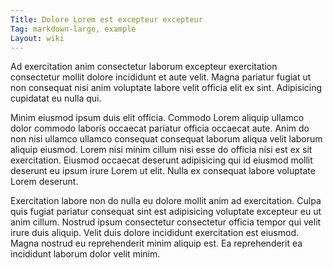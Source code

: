 ```yaml
---
Title: Dolore Lorem est excepteur excepteur
Tag: markdown-large, example
Layout: wiki
---
```

Ad exercitation anim consectetur laborum excepteur exercitation consectetur mollit dolore incididunt et aute velit. Magna pariatur fugiat ut non consequat nisi anim voluptate labore velit officia elit ex sint. Adipisicing cupidatat eu nulla qui.

Minim eiusmod ipsum duis elit officia. Commodo Lorem aliquip ullamco dolor commodo laboris occaecat pariatur officia occaecat aute. Anim do non nisi ullamco ullamco consequat consequat laborum aliqua velit laborum aliquip eiusmod. Lorem nisi minim cillum nisi esse do officia nisi est ex sit exercitation. Eiusmod occaecat deserunt adipisicing qui id eiusmod mollit deserunt eu ipsum irure Lorem ut elit. Nulla ex consequat labore voluptate Lorem deserunt.

Exercitation labore non do nulla eu dolore mollit anim ad exercitation. Culpa quis fugiat pariatur consequat sint est adipisicing voluptate excepteur eu ut anim cillum. Nostrud ipsum consectetur consectetur officia tempor qui velit irure duis aliquip. Velit duis dolore incididunt exercitation est eiusmod. Magna nostrud eu reprehenderit minim aliquip est. Ea reprehenderit ea incididunt laborum dolor velit minim.
